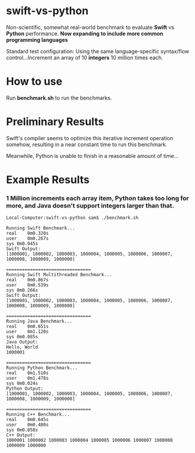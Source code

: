 # swift-vs-python

Non-scientific, somewhat real-world benchmark to evaluate **Swift** vs **Python** performance. **Now expanding to include more common programming languages**

Standard test configuration: 
  Using the same language-specific syntax/flow control...Increment an array of 10 **integers** 10 million times each.

# How to use

Run **benchmark.sh** to run the benchmarks.

# Preliminary Results

Swift's compiler seems to optimize this iterative increment operation somehow, resulting in a near constant time to run this benchmark.

Meanwhile, Python is unable to finish in a reasonable amount of time...

# Example Results

### 1 Million increments each array item, Python takes too long for more, and Java doesn't support integers larger than that.

```
Local-Computer:swift-vs-python sam$ ./benchmark.sh 

Running Swift Benchmark...
real	0m0.320s
user	0m0.267s
sys	0m0.045s
Swift Output:
[1000001, 1000002, 1000003, 1000004, 1000005, 1000006, 1000007, 1000008, 1000009, 1000000]

================================
Running Swift Multithreaded Benchmark...
real	0m0.867s
user	0m0.539s
sys	0m0.266s
Swift Output:
[1000001, 1000002, 1000003, 1000004, 1000005, 1000006, 1000007, 1000008, 1000009, 1000000]

================================
Running Java Benchmark...
real	0m0.651s
user	0m1.120s
sys	0m0.085s
Java Output:
Hello, World
1000001

================================
Running Python Benchmark...
real	0m1.510s
user	0m1.478s
sys	0m0.024s
Python Output:
[1000001, 1000002, 1000003, 1000004, 1000005, 1000006, 1000007, 1000008, 1000009, 1000000]

================================
Running C++ Benchmark...
real	0m0.645s
user	0m0.480s
sys	0m0.058s
C++ Output:
1000001 1000002 1000003 1000004 1000005 1000006 1000007 1000008 1000009 1000000
```
